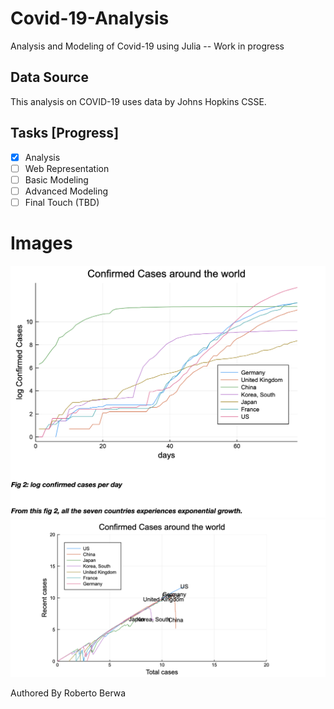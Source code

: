 # Covid-19-Analysis
Analysis and Modeling of Covid-19 using Julia -- Work in progress 

## Data Source
This analysis on COVID-19 uses data by Johns Hopkins CSSE.

## Tasks [Progress]
- [x] Analysis 
- [ ] Web Representation
- [ ] Basic Modeling
- [ ] Advanced Modeling
- [ ] Final Touch (TBD)

# Images
![Covid 19 Around the world on 04/09/2020](/images/1.png)
![Recent VS Total Cases on 04/09/2020](/images/2.png)



Authored By Roberto Berwa
